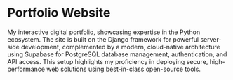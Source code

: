 # Portfolio Website

My interactive digital portfolio, showcasing expertise in the Python ecosystem. 
The site is built on the Django framework for powerful server-side development, complemented by a modern, cloud-native architecture using Supabase for PostgreSQL database management, authentication, and API access. 
This setup highlights my proficiency in deploying secure, high-performance web solutions using best-in-class open-source tools.
